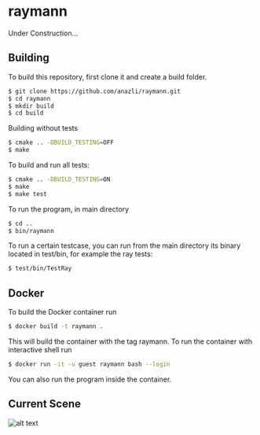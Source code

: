 # raymann
Under Construction...

Building
--------
To build this repository, first clone it and create a build folder.
```bash
$ git clone https://github.com/anazli/raymann.git
$ cd raymann
$ mkdir build
$ cd build
```
Building without tests
```bash
$ cmake .. -DBUILD_TESTING=OFF
$ make
```
To build and run all tests:
```bash
$ cmake .. -DBUILD_TESTING=ON
$ make
$ make test
```
To run the program, in main directory
```bash
$ cd ..
$ bin/raymann
```

To run a certain testcase, you can run from the main directory its binary located in test/bin, for example the ray tests:
```bash
$ test/bin/TestRay
```

Docker
------
To build the Docker container run
```bash
$ docker build -t raymann .
```
This will build the container with the tag raymann.
To run the container with interactive shell run
```bash
$ docker run -it -u guest raymann bash --login
```
You can also run the program inside the container.

Current Scene
-------------
![alt text](https://github.com/anazli/raymann/blob/main/scenes/scene.ppm?raw=true)


